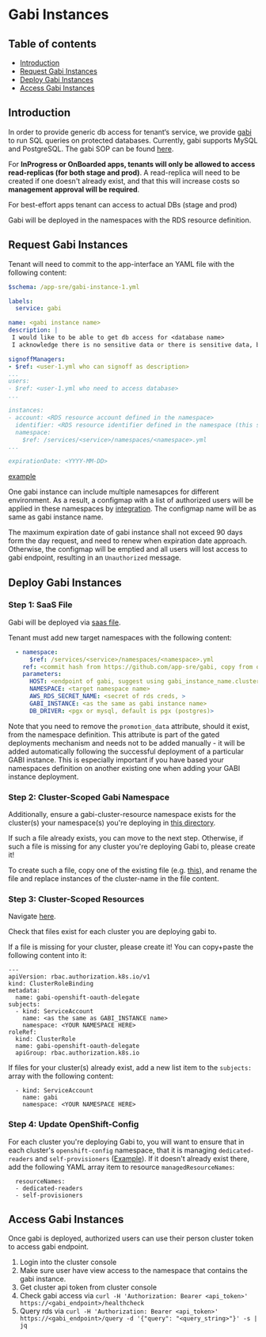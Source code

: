 # Gabi Instances

## Table of contents

* [Introduction](#introduction)
* [Request Gabi Instances](#request-gabi-instances)
* [Deploy Gabi Instances](#deploy-gabi-instances)
* [Access Gabi Instances](#access-gabi-instances)


## Introduction

In order to provide generic db access for tenant‘s service, we provide [gabi](https://github.com/app-sre/gabi) to run SQL queries on protected databases. Currently, gabi supports MySQL and PostgreSQL. The gabi SOP can be found [here](https://gitlab.cee.redhat.com/service/app-interface/-/blob/master/docs/gabi/architecture-documents/gabi-architecture.md). 

For **InProgress or OnBoarded apps, tenants will only be allowed to access read-replicas (for both stage and prod)**. A read-replica will need to be created if one doesn't already exist, and that this will increase costs so **management approval will be required**.

For best-effort apps tenant can access to actual DBs (stage and prod)

Gabi will be deployed in the namespaces with the RDS resource definition.

## Request Gabi Instances

Tenant will need to commit to the app-interface an YAML file with the following content:

```yaml
$schema: /app-sre/gabi-instance-1.yml

labels:
  service: gabi

name: <gabi instance name>
description: |
 I would like to be able to get db access for <database name>
 I acknowledge there is no sensitive data or there is sensitive data, but agrees to have a specific engineer accessing it

signoffManagers:
- $ref: <user-1.yml who can signoff as description>
...
users:
- $ref: <user-1.yml who need to access database>
...

instances:
- account: <RDS resource account defined in the namespace>
  identifier: <RDS resource identifier defined in the namespace (this should be a read-replica for InProgress/OnBoarded apps)>
  namespace: 
    $ref: /services/<service>/namespaces/<namespace>.yml
...

expirationDate: <YYYY-MM-DD>
```

[example](https://gitlab.cee.redhat.com/service/app-interface/-/blob/master/data/services/gabi/gabi-instances/gabi-cloudigrade.yml)


One gabi instance can include multiple namesapces for different environment. As a result, a configmap with a list of authorized users will be applied in these namespaces by [integration](https://github.com/app-sre/qontract-reconcile/blob/master/reconcile/gabi_authorized_users.py). The configmap name will be as same as gabi instance name.

The maximum expiration date of gabi instance shall not exceed 90 days form the day request, and need to renew when expiration date approach. Otherwise, the configmap will be emptied and all users will lost access to gabi endpoint, resulting in an `Unauthorized` message.

## Deploy Gabi Instances

### Step 1: SaaS File

Gabi will be deployed via [saas file](https://gitlab.cee.redhat.com/service/app-interface/-/blob/master/data/services/gabi/cicd/saas-gabi.yaml).

Tenant must add new target namespaces with the following content:

```yaml
  - namespace:
      $ref: /services/<service>/namespaces/<namespace>.yml
    ref: <commit hash from https://github.com/app-sre/gabi, copy from other targets>
    parameters:
      HOST: <endpoint of gabi, suggest using gabi_instance_name.cluster_name.cluster_id.p1.openshiftapps.com>
      NAMESPACE: <target namespace name>
      AWS_RDS_SECRET_NAME: <secret of rds creds, >
      GABI_INSTANCE: <as the same as gabi instance name>
      DB_DRIVER: <pgx or mysql, default is pgx (postgres)>
```

Note that you need to remove the `promotion_data` attribute, should it exist, from the namespace definition. This
attribute is part of the gated deployments mechanism and needs not to be added manually - it will be added automatically
following the successful deployment of a particular GABI instance. This is especially important if you have based your
namespaces definition on another existing one when adding your GABI instance deployment.

### Step 2: Cluster-Scoped Gabi Namespace

Additionally, ensure a gabi-cluster-resource namespace exists for the cluster(s) your namespace(s) you're deploying in [this directory](https://gitlab.cee.redhat.com/service/app-interface/-/blob/master/data/services/gabi/namespaces). 

If such a file already exists, you can move to the next step. Otherwise, if such a file is missing for any cluster you're deploying Gabi to, please create it! 

To create such a file, copy one of the existing file (e.g. [this](https://gitlab.cee.redhat.com/service/app-interface/-/blob/master/data/services/gabi/namespaces/gabi-app-sre-stage-01-cluster-scope.yml)), and rename the file and replace instances of the cluster-name in the file content.

### Step 3: Cluster-Scoped Resources

Navigate [here](https://gitlab.cee.redhat.com/service/app-interface/-/tree/master/resources/app-sre/gabi).

Check that files exist for each cluster you are deploying gabi to.

If a file is missing for your cluster, please create it! You can copy+paste the following content into it:

```
---
apiVersion: rbac.authorization.k8s.io/v1
kind: ClusterRoleBinding
metadata:
  name: gabi-openshift-oauth-delegate
subjects:
  - kind: ServiceAccount
    name: <as the same as GABI_INSTANCE name>
    namespace: <YOUR NAMESPACE HERE>
roleRef:
  kind: ClusterRole
  name: gabi-openshift-oauth-delegate
  apiGroup: rbac.authorization.k8s.io
```

If files for your cluster(s) already exist, add a new list item to the `subjects:` array with the following content:
```
  - kind: ServiceAccount
    name: gabi
    namespace: <YOUR NAMESPACE HERE>
```

### Step 4: Update OpenShift-Config

For each cluster you're deploying Gabi to, you will want to ensure that in each cluster's `openshift-config` namespace, that it is managing `dedicated-readers` and `self-provisioners` ([Example](https://gitlab.cee.redhat.com/service/app-interface/-/blob/82de8d62d081e98e1b5816a97f232bf050216b82/data/openshift/app-sre-stage-01/namespaces/openshift-config.yaml#L36-39)). If it doesn't already exist there, add the following YAML array item to resource `managedResourceNames`:
```
  resourceNames:
  - dedicated-readers
  - self-provisioners
```

## Access Gabi Instances

Once gabi is deployed, authorized users can use their person cluster token to access gabi endpoint. 

1. Login into the cluster console
2. Make sure user have view access to the namespace that contains the gabi instance.
3. Get cluster api token from cluster console
4. Check gabi access via `curl -H 'Authorization: Bearer <api_token>' https://<gabi_endpoint>/healthcheck`
5. Query rds via `curl -H 'Authorization: Bearer <api_token>' https://<gabi_endpoint>/query -d '{"query": "<query_string>"}' -s | jq`
